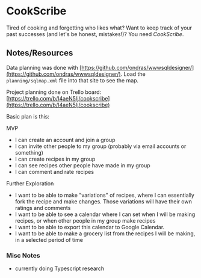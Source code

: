 # CookScribe

Tired of cooking and forgetting who likes what? Want to keep track of your past successes (and let's be honest, mistakes!)? You need _CookScribe_.

## Notes/Resources
Data planning was done with [https://github.com/ondras/wwwsqldesigner/](https://github.com/ondras/wwwsqldesigner/).
Load the `planning/sqlmap.xml` file into that site to see the map.

Project planning done on Trello board:  
[https://trello.com/b/I4aeN5Ij/cookscribe](https://trello.com/b/I4aeN5Ij/cookscribe)

Basic plan is this:

MVP
- I can create an account and join a group
- I can invite other people to my group (probably via email accounts or something)
- I can create recipes in my group
- I can see recipes other people have made in my group
- I can comment and rate recipes

Further Exploration
- I want to be able to make "variations" of recipes, where I can essentially fork the recipe and make changes. Those variations will have their own ratings and comments
- I want to be able to see a calendar where I can set when I will be making recipes, or when other people in my group make recipes
- I want to be able to export this calendar to Google Calendar.
- I want to be able to make a grocery list from the recipes I will be making, in a selected period of time


### Misc Notes
- currently doing Typescript research